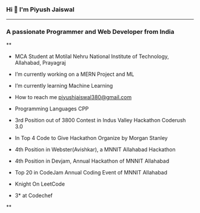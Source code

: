    ###                                             Hi 👋 I'm Piyush Jaiswal

--------------------------------------------------------------------------------------------------------------------------------------------------

   ###                                A passionate  Programmer and Web Developer from India
   
  
  
 ** 
  - MCA Student at Motilal Nehru National Institute of Technology, Allahabad, Prayagraj

  - I’m currently working on a MERN Project and ML

  - I’m currently learning Machine Learning

  - How to reach me piyushjaiswal380@gmail.com

  -  Programming Languages CPP

  -  3rd Position out of 3800 Contest in Indus Valley Hackathon Coderush 3.0

  - In Top 4 Code to Give Hackathon Organize by Morgan Stanley

  - 4th Position in Webster(Avishkar), a MNNIT Allahabad Hackathon

  - 4th Position in Devjam, Annual Hackathon of MNNIT Allahabad

  - Top 20 in CodeJam Annual Coding Event of MNNIT Allahabad
  
  - Knight On LeetCode

  - 3* at Codechef
  
  
**

<!--
**PIYUSH956/PIYUSH956** is a ✨ _special_ ✨ repository because its `README.md` (this file) appears on your GitHub profile.

Here are some ideas to get you started:

- 🔭 I’m currently working on ...
- 🌱 I’m currently learning ...
- 👯 I’m looking to collaborate on ...
- 🤔 I’m looking for help with ...
- 💬 Ask me about ...
- 📫 How to reach me: ...
- 😄 Pronouns: ...
- ⚡ Fun fact: ...
-->
